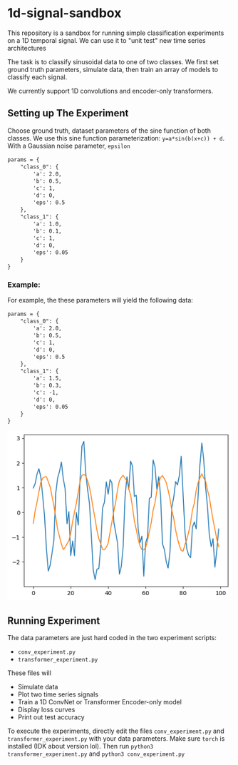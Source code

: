 # 1d-signal-sandbox
This repository is a sandbox for running simple classification experiments on a 1D temporal signal. We can use it to "unit test" new time series architectures

The task is to classify sinusoidal data to one of two classes. We first set ground truth parameters, simulate data, then train an array of models to classify each signal.

We currently support 1D convolutions and encoder-only transformers.

## Setting up The Experiment
Choose ground truth, dataset parameters of the sine function of both classes. We use this sine function parameterization: `y=a*sin(b(x+c)) + d`. With a Gaussian noise parameter, `epsilon`
```
params = {
    "class_0": {
        'a': 2.0,
        'b': 0.5,
        'c': 1,
        'd': 0,
        'eps': 0.5
    },
    "class_1": {
        'a': 1.0,
        'b': 0.1,
        'c': 1,
        'd': 0,
        'eps': 0.05
    }
}

```

### Example:
For example, the these parameters will yield the following data:

```
params = {
    "class_0": {
        'a': 2.0,
        'b': 0.5,
        'c': 1,
        'd': 0,
        'eps': 0.5
    },
    "class_1": {
        'a': 1.5,
        'b': 0.3,
        'c': -1,
        'd': 0,
        'eps': 0.05
    }
}
```

![](example-series.png)


## Running Experiment
The data parameters are just hard coded in the two experiment scripts:
- `conv_experiment.py`
- `transformer_experiment.py`

These files will
- Simulate data
- Plot two time series signals
- Train a 1D ConvNet or Transformer Encoder-only model
- Display loss curves
- Print out test accuracy

To execute the experiments, directly edit the files `conv_experiment.py` and `transformer_experiment.py` with your data parameters. Make sure `torch` is installed (IDK about version lol). Then run `python3 transformer_experiment.py` and `python3 conv_experiment.py`
